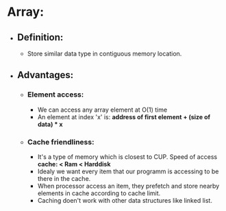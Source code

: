 # Array:

- ## Definition:

  - Store similar data type in contiguous memory location.

- ## Advantages:
  - ### Element access:
    - We can access any array element at O(1) time
    - An element at index 'x' is: <b>address of first element + (size of data) \* x</b>
  - ### Cache friendliness:
    - It's a type of memory which is closest to CUP. Speed of access <b>cache: < Ram < Harddisk</b>
    - Idealy we want every item that our programm is accessing to be there in the cache.
    - When processor access an item, they prefetch and store nearby elements in cache according to cache limit.
    - Caching doen't work with other data structures like linked list.
